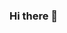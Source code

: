 ### Hi there 👋

<!--
**fansg666/fansg666** is a ✨ _special_ ✨ repository because its `README.md` (this file) appears on your GitHub profile.
[![fansg666](https://github-readme-stats.vercel.app/api?username=fansg666)](https://github.com/anuraghazra/github-readme-stats)
Here are some ideas to get you started:

- 🔭 I’m currently working on ...
- 🌱 I’m currently learning ...
- 👯 I’m looking to collaborate on ...
- 🤔 I’m looking for help with ...
- 💬 Ask me about ...
- 📫 How to reach me: ...
- 😄 Pronouns: ...
- ⚡ Fun fact: ...
-->
